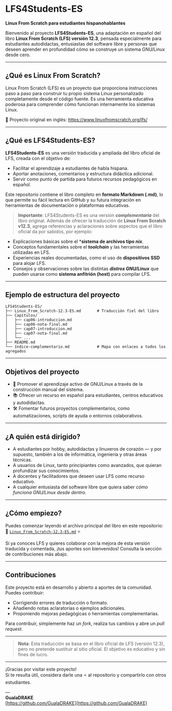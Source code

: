 # LFS4Students-ES

**Linux From Scratch para estudiantes hispanohablantes**

Bienvenido al proyecto **LFS4Students-ES**, una adaptación en español del libro **Linux From Scratch (LFS) versión 12.3**, pensada especialmente para estudiantes autodidactas, entusiastas del software libre y personas que deseen aprender en profundidad cómo se construye un sistema GNU/Linux desde cero.

---

## ¿Qué es Linux From Scratch?

Linux From Scratch (LFS) es un proyecto que proporciona instrucciones paso a paso para construir tu propio sistema Linux personalizado completamente desde el código fuente. Es una herramienta educativa poderosa para comprender cómo funcionan internamente los sistemas Linux.

📘 Proyecto original en inglés: https://www.linuxfromscratch.org/lfs/

---

## ¿Qué es LFS4Students-ES?

**LFS4Students-ES** es una versión traducida y ampliada del libro oficial de LFS, creada con el objetivo de:

- Facilitar el aprendizaje a estudiantes de habla hispana.
- Aportar anotaciones, comentarios y estructura didáctica adicional.
- Servir como punto de partida para futuros recursos pedagógicos en español.

Este repositorio contiene el libro completo en **formato Markdown (.md)**, lo que permite su fácil lectura en GitHub y su futura integración en herramientas de documentación o plataformas educativas.

> **Importante**: LFS4Students-ES es una versión ***complementaria*** del libro original. Además de ofrecer la traducción de **Linux From Scratch v12.3**, agrega referencias y aclaraciones sobre aspectos que el libro oficial da por sabidos, por ejemplo:

- Explicaciones básicas sobre el ***sistema de archivos tipo *nix***.
- Conceptos fundamentales sobre el ***toolchain*** y las herramientas utilizadas en LFS.
- Experiencias reales documentadas, como el uso de **dispositivos SSD** para alojar LFS.
- Consejos y observaciones sobre las distintas ***distros GNU/Linux*** que pueden usarse como **sistema anfitrión (host)** para compilar LFS.

---

## Ejemplo de estructura del proyecto

```
LFS4Students-ES/
├── Linux_From_Scratch-12.3-ES.md       # Traducción fiel del libro
├── Capítulos/
│   ├── cap06-introduccion.md
│   ├── cap06-nota-final.md
│   ├── cap07-introduccion.md
│   ├── cap07-nota-final.md
│   └── ...
├── README.md
└── índice-complementario.md            # Mapa con enlaces a todos los agregados
```

---

## Objetivos del proyecto

- 🧠 Promover el aprendizaje activo de GNU/Linux a través de la construcción manual del sistema.
- 📚 Ofrecer un recurso en español para estudiantes, centros educativos y autodidactas.
- 🛠️ Fomentar futuros proyectos complementarios, como automatizaciones, scripts de ayuda o entornos colaborativos.

---

## ¿A quién está dirigido?

- A estudiantes por hobby, autodidactas y linuxeros de corazón — y por supuesto, también a los de informática, ingeniería y otras áreas técnicas.
- A usuarios de Linux, tanto principiantes como avanzados, que quieran profundizar sus conocimientos.
- A docentes y facilitadores que deseen usar LFS como recurso educativo.
- A cualquier entusiasta del software libre que quiera saber *cómo funciona GNU/Linux desde dentro*.

---

## ¿Cómo empiezo?

Puedes comenzar leyendo el archivo principal del libro en este repositorio:  
📄 [`Linux_From_Scratch-12.3-ES.md`](./Linux_From_Scratch-12.3-ES.md) ⭐️

Si ya conoces LFS y quieres colaborar con la mejora de esta versión traducida y comentada, ¡tus aportes son bienvenidos! Consulta la sección de contribuciones más abajo.

---

## Contribuciones

Este proyecto está en desarrollo y abierto a aportes de la comunidad. Puedes contribuir:

- Corrigiendo errores de traducción o formato.
- Añadiendo notas aclaratorias o ejemplos adicionales.
- Proponiendo mejoras pedagógicas o herramientas complementarias.

Para contribuir, simplemente haz un *fork*, realiza tus cambios y abre un *pull request*.

---

> **Nota**: Esta traducción se basa en el libro oficial de LFS (versión 12.3), pero no pretende sustituir al sitio oficial. El objetivo es educativo y sin fines de lucro.

---

¡Gracias por visitar este proyecto!  
Si te resulta útil, considera darle una ⭐️ al repositorio y compartirlo con otros estudiantes.

—  
**GualaDRAKE**  
[https://github.com/GualaDRAKE](https://github.com/GualaDRAKE)
